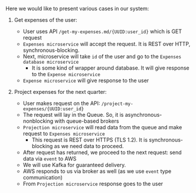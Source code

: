 Here we would like to present various cases in our system:

1. Get expenses of the user:
   * User uses API `/get-my-expenses.md/{UUID:user_id}` which is GET request
   * `Expenses microservice` will accept the request. It is REST over HTTP, synchronous-blocking.
   * Next, microservice will take `id` of the user and go to the `Expenses database microservice`
        - It is some kind of wrapper around database. It will give response to the `Expense microservice`
   * `Expense microservice` will give response to the user

2. Project expenses for the next quarter:
   * User makes request on the API: `/project-my-expenses/{UUID:user_id}`
   * The request will lay in the Queue. So, it is asynchronous-nonblocking with queue-based brokers
   * `Projection microservice` will read data from the queue and make request to `Expenses microservice`
     - This request is REST over HTTPS (TLS 1.2). It is synchronous-blocking as we need data to proceed.
   * After request has returned, we proceed to the next request: send data via `event` to AWS
    - We will use Kafka for guaranteed delivery.
   * AWS responds to us via broker as well (as we use `event` type communication)
   * From `Projection microservice` response goes to the user
